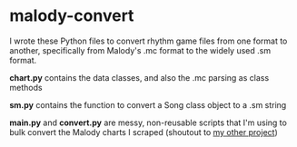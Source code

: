 # malody-convert
I wrote these Python files to convert rhythm game files from one format to another, specifically from Malody's .mc format to the widely used .sm format.

**chart.py** contains the data classes, and also the .mc parsing as class methods

**sm.py** contains the function to convert a Song class object to a .sm string

**main.py** and **convert.py** are messy, non-reusable scripts that I'm using to bulk convert the Malody charts I scraped (shoutout to [my other project](https://github.com/kangalioo/malody-scrape))

